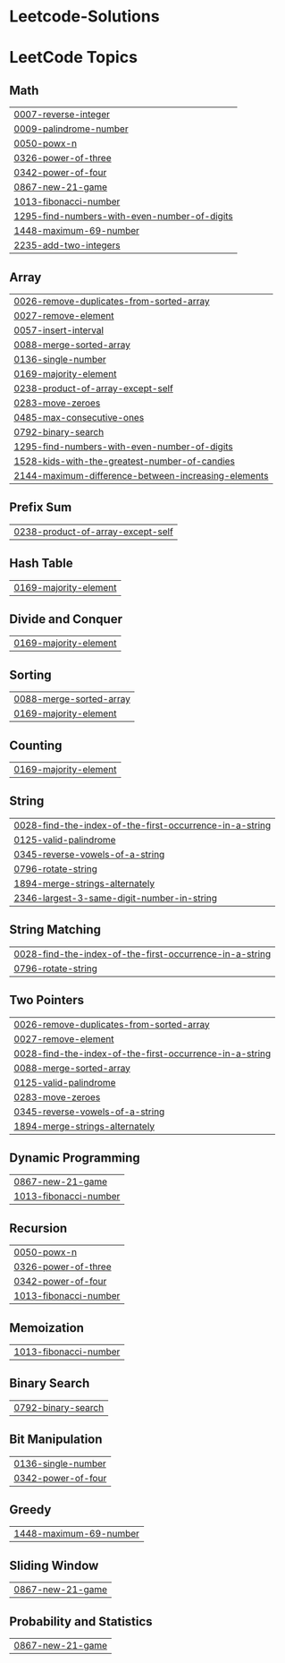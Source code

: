 # Leetcode-Solutions

<!---LeetCode Topics Start-->
# LeetCode Topics
## Math
|  |
| ------- |
| [0007-reverse-integer](https://github.com/shrijeetkushle/Leetcode-Solutions/tree/master/0007-reverse-integer) |
| [0009-palindrome-number](https://github.com/shrijeetkushle/Leetcode-Solutions/tree/master/0009-palindrome-number) |
| [0050-powx-n](https://github.com/shrijeetkushle/Leetcode-Solutions/tree/master/0050-powx-n) |
| [0326-power-of-three](https://github.com/shrijeetkushle/Leetcode-Solutions/tree/master/0326-power-of-three) |
| [0342-power-of-four](https://github.com/shrijeetkushle/Leetcode-Solutions/tree/master/0342-power-of-four) |
| [0867-new-21-game](https://github.com/shrijeetkushle/Leetcode-Solutions/tree/master/0867-new-21-game) |
| [1013-fibonacci-number](https://github.com/shrijeetkushle/Leetcode-Solutions/tree/master/1013-fibonacci-number) |
| [1295-find-numbers-with-even-number-of-digits](https://github.com/shrijeetkushle/Leetcode-Solutions/tree/master/1295-find-numbers-with-even-number-of-digits) |
| [1448-maximum-69-number](https://github.com/shrijeetkushle/Leetcode-Solutions/tree/master/1448-maximum-69-number) |
| [2235-add-two-integers](https://github.com/shrijeetkushle/Leetcode-Solutions/tree/master/2235-add-two-integers) |
## Array
|  |
| ------- |
| [0026-remove-duplicates-from-sorted-array](https://github.com/shrijeetkushle/Leetcode-Solutions/tree/master/0026-remove-duplicates-from-sorted-array) |
| [0027-remove-element](https://github.com/shrijeetkushle/Leetcode-Solutions/tree/master/0027-remove-element) |
| [0057-insert-interval](https://github.com/shrijeetkushle/Leetcode-Solutions/tree/master/0057-insert-interval) |
| [0088-merge-sorted-array](https://github.com/shrijeetkushle/Leetcode-Solutions/tree/master/0088-merge-sorted-array) |
| [0136-single-number](https://github.com/shrijeetkushle/Leetcode-Solutions/tree/master/0136-single-number) |
| [0169-majority-element](https://github.com/shrijeetkushle/Leetcode-Solutions/tree/master/0169-majority-element) |
| [0238-product-of-array-except-self](https://github.com/shrijeetkushle/Leetcode-Solutions/tree/master/0238-product-of-array-except-self) |
| [0283-move-zeroes](https://github.com/shrijeetkushle/Leetcode-Solutions/tree/master/0283-move-zeroes) |
| [0485-max-consecutive-ones](https://github.com/shrijeetkushle/Leetcode-Solutions/tree/master/0485-max-consecutive-ones) |
| [0792-binary-search](https://github.com/shrijeetkushle/Leetcode-Solutions/tree/master/0792-binary-search) |
| [1295-find-numbers-with-even-number-of-digits](https://github.com/shrijeetkushle/Leetcode-Solutions/tree/master/1295-find-numbers-with-even-number-of-digits) |
| [1528-kids-with-the-greatest-number-of-candies](https://github.com/shrijeetkushle/Leetcode-Solutions/tree/master/1528-kids-with-the-greatest-number-of-candies) |
| [2144-maximum-difference-between-increasing-elements](https://github.com/shrijeetkushle/Leetcode-Solutions/tree/master/2144-maximum-difference-between-increasing-elements) |
## Prefix Sum
|  |
| ------- |
| [0238-product-of-array-except-self](https://github.com/shrijeetkushle/Leetcode-Solutions/tree/master/0238-product-of-array-except-self) |
## Hash Table
|  |
| ------- |
| [0169-majority-element](https://github.com/shrijeetkushle/Leetcode-Solutions/tree/master/0169-majority-element) |
## Divide and Conquer
|  |
| ------- |
| [0169-majority-element](https://github.com/shrijeetkushle/Leetcode-Solutions/tree/master/0169-majority-element) |
## Sorting
|  |
| ------- |
| [0088-merge-sorted-array](https://github.com/shrijeetkushle/Leetcode-Solutions/tree/master/0088-merge-sorted-array) |
| [0169-majority-element](https://github.com/shrijeetkushle/Leetcode-Solutions/tree/master/0169-majority-element) |
## Counting
|  |
| ------- |
| [0169-majority-element](https://github.com/shrijeetkushle/Leetcode-Solutions/tree/master/0169-majority-element) |
## String
|  |
| ------- |
| [0028-find-the-index-of-the-first-occurrence-in-a-string](https://github.com/shrijeetkushle/Leetcode-Solutions/tree/master/0028-find-the-index-of-the-first-occurrence-in-a-string) |
| [0125-valid-palindrome](https://github.com/shrijeetkushle/Leetcode-Solutions/tree/master/0125-valid-palindrome) |
| [0345-reverse-vowels-of-a-string](https://github.com/shrijeetkushle/Leetcode-Solutions/tree/master/0345-reverse-vowels-of-a-string) |
| [0796-rotate-string](https://github.com/shrijeetkushle/Leetcode-Solutions/tree/master/0796-rotate-string) |
| [1894-merge-strings-alternately](https://github.com/shrijeetkushle/Leetcode-Solutions/tree/master/1894-merge-strings-alternately) |
| [2346-largest-3-same-digit-number-in-string](https://github.com/shrijeetkushle/Leetcode-Solutions/tree/master/2346-largest-3-same-digit-number-in-string) |
## String Matching
|  |
| ------- |
| [0028-find-the-index-of-the-first-occurrence-in-a-string](https://github.com/shrijeetkushle/Leetcode-Solutions/tree/master/0028-find-the-index-of-the-first-occurrence-in-a-string) |
| [0796-rotate-string](https://github.com/shrijeetkushle/Leetcode-Solutions/tree/master/0796-rotate-string) |
## Two Pointers
|  |
| ------- |
| [0026-remove-duplicates-from-sorted-array](https://github.com/shrijeetkushle/Leetcode-Solutions/tree/master/0026-remove-duplicates-from-sorted-array) |
| [0027-remove-element](https://github.com/shrijeetkushle/Leetcode-Solutions/tree/master/0027-remove-element) |
| [0028-find-the-index-of-the-first-occurrence-in-a-string](https://github.com/shrijeetkushle/Leetcode-Solutions/tree/master/0028-find-the-index-of-the-first-occurrence-in-a-string) |
| [0088-merge-sorted-array](https://github.com/shrijeetkushle/Leetcode-Solutions/tree/master/0088-merge-sorted-array) |
| [0125-valid-palindrome](https://github.com/shrijeetkushle/Leetcode-Solutions/tree/master/0125-valid-palindrome) |
| [0283-move-zeroes](https://github.com/shrijeetkushle/Leetcode-Solutions/tree/master/0283-move-zeroes) |
| [0345-reverse-vowels-of-a-string](https://github.com/shrijeetkushle/Leetcode-Solutions/tree/master/0345-reverse-vowels-of-a-string) |
| [1894-merge-strings-alternately](https://github.com/shrijeetkushle/Leetcode-Solutions/tree/master/1894-merge-strings-alternately) |
## Dynamic Programming
|  |
| ------- |
| [0867-new-21-game](https://github.com/shrijeetkushle/Leetcode-Solutions/tree/master/0867-new-21-game) |
| [1013-fibonacci-number](https://github.com/shrijeetkushle/Leetcode-Solutions/tree/master/1013-fibonacci-number) |
## Recursion
|  |
| ------- |
| [0050-powx-n](https://github.com/shrijeetkushle/Leetcode-Solutions/tree/master/0050-powx-n) |
| [0326-power-of-three](https://github.com/shrijeetkushle/Leetcode-Solutions/tree/master/0326-power-of-three) |
| [0342-power-of-four](https://github.com/shrijeetkushle/Leetcode-Solutions/tree/master/0342-power-of-four) |
| [1013-fibonacci-number](https://github.com/shrijeetkushle/Leetcode-Solutions/tree/master/1013-fibonacci-number) |
## Memoization
|  |
| ------- |
| [1013-fibonacci-number](https://github.com/shrijeetkushle/Leetcode-Solutions/tree/master/1013-fibonacci-number) |
## Binary Search
|  |
| ------- |
| [0792-binary-search](https://github.com/shrijeetkushle/Leetcode-Solutions/tree/master/0792-binary-search) |
## Bit Manipulation
|  |
| ------- |
| [0136-single-number](https://github.com/shrijeetkushle/Leetcode-Solutions/tree/master/0136-single-number) |
| [0342-power-of-four](https://github.com/shrijeetkushle/Leetcode-Solutions/tree/master/0342-power-of-four) |
## Greedy
|  |
| ------- |
| [1448-maximum-69-number](https://github.com/shrijeetkushle/Leetcode-Solutions/tree/master/1448-maximum-69-number) |
## Sliding Window
|  |
| ------- |
| [0867-new-21-game](https://github.com/shrijeetkushle/Leetcode-Solutions/tree/master/0867-new-21-game) |
## Probability and Statistics
|  |
| ------- |
| [0867-new-21-game](https://github.com/shrijeetkushle/Leetcode-Solutions/tree/master/0867-new-21-game) |
<!---LeetCode Topics End-->
